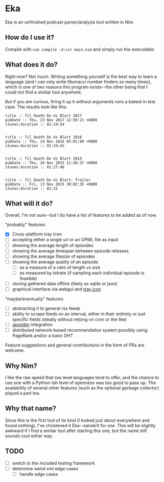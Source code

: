 # Eka
Eka is an unfinished podcast parser/analysis tool written in Nim.

## How do I use it?

Compile with `nim compile -d:ssl main.nim` and simply run the executable.

## What does it do?

Right now? Not much. Writing something yourself is the best way to learn a language (and I can only write fibonacci number finders so many times), which is one of two reasons this program exists--the other being that I could not find a similar tool anywhere.

But if you are curious, firing it up it without arguments runs a baked-in test case. The results look like this:

````
title :: Til Death Do Us Blart 2017
pubDate :: Thu, 23 Nov 2017 12:50:21 +0000
itunes:duration :: 01:14:54


title :: Til Death Do Us Blart 2016
pubDate :: Thu, 24 Nov 2016 05:01:00 +0000
itunes:duration :: 01:34:42


title :: Til Death Do Us Blart 2015
pubDate :: Thu, 26 Nov 2015 11:30:37 +0000
itunes:duration :: 01:27:46


title :: Til Death Do Us Blart: Trailer
pubDate :: Fri, 13 Nov 2015 20:02:35 +0000
itunes:duration :: 01:31
````

## What will it do?

Overall, I'm not sure--but I do have a list of features to be added as of now.

"probably" features:
* [x] Cross-platform tray icon
* [ ] accepting either a single url or an OPML file as input
* [ ] showing the average length of episodes
* [ ] showing the average timespan between episode releases
* [ ] showing the average filesize of episodes
* [ ] showing the average quality of an episode
  * [ ] as a measure of a ratio of length vs size 
  * [ ] as measured by bitrate (if sampling each individual episode is feasible)
* [ ] storing gathered data offline (likely as sqlite or json)
* [ ] graphical interface via webgui and [tray icon](https://github.com/zserge/tray)

"maybe/eventually" features:

* [ ] abstracting it to general rss feeds
* [ ] ability to scrape feeds on an interval, either in their entirety or just specific fields (ideally without relying on cron or the like)
* [ ] [gpodder](https://gpodder.net/developer) integration
* [ ] distributed network-based recommendation system possibly using PageRank and/or a basic DHT

Feature suggestions and general contributions in the form of PRs are welcome.

## Why Nim?

I like the raw speed that low level languages tend to offer, and the chance to use one with a Python-ish level of openness was too good to pass up. The availability of several other features (such as the optional garbage collector) played a part too.

## Why that name?

Since this is the first tool of its kind (I looked just about everywhere and found nothing), I've christened it Eka--sanskrit for _one_. This will be slightly awkward if I find a similar tool after starting this one, but the name still sounds cool either way.

## TODO

* [ ] switch to the included testing framework
* [ ] determine weird xml edge cases
  * [ ] handle edge cases

